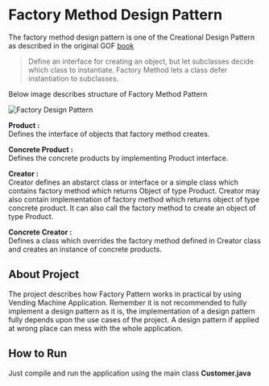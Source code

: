 # Factory Method Design Pattern

The factory method design pattern is one of the Creational Design Pattern as described in the original GOF [book](https://github.com/amanver16/ebooks_cheatsheets/blob/master/PDF/Design%20Patterns%20-%20Elements%20of%20Reusable%20Object%20Oriented%20Software%20-%20GOF.pdf)

> Define an interface for creating an object, but let subclasses decide which class to instantiate. Factory Method lets a class defer instantiation to subclasses. 

Below image describes structure of Factory Method Pattern  

![Factory Design Pattern](https://github.com/amanver16/ebooks_cheatsheets/blob/master/Images/Factory%20Method%20Design%20Pattern.png)  

**Product :**  
Defines the interface of objects that factory method creates.  

**Concrete Product :**  
Defines the concrete products by implementing Product interface.  

**Creator :**  
Creator defines an abstarct class or interface or a simple class which contains factory method which returns Object of type Product. Creator may also contain implementation of factory method which returns object of type concrete product. It can also call the factory method to create an object of type Product.

**Concrete Creator :**  
Defines a class which overrides the factory method defined in Creator class and creates an instance of concrete products.

## About Project
The project describes how Factory Pattern works in practical by using Vending Machine Application. Remember it is not recommended to fully implement a design pattern as it is, the implementation of a design pattern fully depends upon the use cases of the project. A design pattern if applied at wrong place can mess with the whole application.  

## How to Run
Just compile and run the application using the main class **Customer.java**
